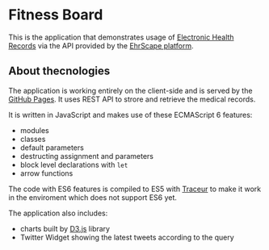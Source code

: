 Fitness Board
=============

This is the application that demonstrates usage of [Electronic Health Records](http://en.wikipedia.org/wiki/Electronic_health_record) via the API provided by the [EhrScape platform](https://www.ehrscape.com/).

About thecnologies
------------------

The application is working entirely on the client-side and is served by the [GitHub Pages](https://pages.github.com/). It uses REST API to strore and retrieve the medical records.

It is written in JavaScript and makes use of these ECMAScript 6 features:

- modules
- classes
- default parameters
- destructing assignment and parameters
- block level declarations with `let`
- arrow functions

The code with ES6 features is compiled to ES5 with [Traceur](https://github.com/google/traceur-compiler) to make it work in the enviroment which does not support ES6 yet.

The application also includes:
- charts built by [D3.js](http://d3js.org/) library
- Twitter Widget showing the latest tweets according to the query
